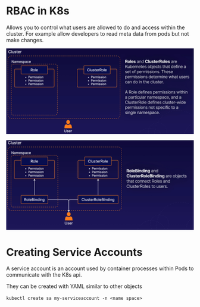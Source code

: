 # RBAC in K8s

Allows you to control what users are allowed to do and access within the cluster. For example allow developers to read meta data from pods but not make changes. 

![alt text](image-11.png)

![alt text](image-12.png)

# Creating Service Accounts

A service account is an account used by container processes within Pods to communicate with the K8s api. 

They can be created with YAML similar to other objects

`kubectl create sa my-serviceaccount -n <name space>`

